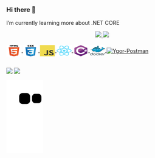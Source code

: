 ### Hi there 👋 


I’m currently learning more about .NET CORE

<div align="center">
  <a href="https://github.com/ygoraphael">
  <img height="180em" src="https://github-readme-stats.vercel.app/api?username=ygoraphael&show_icons=true&theme=dark&include_all_commits=true&count_private=true"/>
  <img height="180em" src="https://github-readme-stats.vercel.app/api/top-langs/?username=ygoraphael&layout=compact&langs_count=7&theme=dark"/>
</div>
<div style="display: inline_block"><br>
  <img align="center" alt="Ygor-React" height="30" width="40" src="https://raw.githubusercontent.com/devicons/devicon/master/icons/html5/html5-original-wordmark.svg">
  <img align="center" alt="Ygor-React" height="30" width="40" src="https://raw.githubusercontent.com/devicons/devicon/master/icons/css3/css3-original-wordmark.svg">
  <img align="center" alt="Ygor-React" height="30" width="40" src="https://raw.githubusercontent.com/devicons/devicon/master/icons/javascript/javascript-original.svg">
  <img align="center" alt="Ygor-React" height="30" width="40" src="https://raw.githubusercontent.com/devicons/devicon/master/icons/react/react-original.svg">
  <img align="center" alt="Ygor-Csharp" height="30" width="40" src="https://raw.githubusercontent.com/devicons/devicon/master/icons/csharp/csharp-original.svg">
  <img align="center" alt="Ygor-Docker" height="30" width="40" src="https://raw.githubusercontent.com/devicons/devicon/master/icons/docker/docker-original-wordmark.svg">
  <img align="center" alt="Ygor-Postman" height="30" width="40" src="https://www.vectorlogo.zone/logos/getpostman/getpostman-icon.svg">
</div>
  
  
  ##
 
<div> 
  <a href = "mailto:ygoraphael@gmail.com"><img src="https://img.shields.io/badge/-Gmail-%23333?style=for-the-badge&logo=gmail&logoColor=white" target="_blank"></a>
  <a href="https://www.linkedin.com/in/ygor-raphael-400a6387" target="_blank"><img src="https://img.shields.io/badge/-LinkedIn-%230077B5?style=for-the-badge&logo=linkedin&logoColor=white" target="_blank"></a> 
 
  ![Snake animation](https://github.com/ygoraphael/ygoraphael/blob/output/github-contribution-grid-snake.svg)
 
</div>
